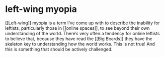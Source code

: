 # left-wing myopia

[[Left-wing]] myopia is a term I&rsquo;ve come up with to describe the inability for leftists, particularly those in [[online spaces]], to see beyond their own understanding of the world. There&rsquo;s very often a tendency for online leftists to believe that, because they have read the [[Big Beards]] they have the skeleton key to understanding how the world works. This is not true! And this is something that should be actively challenged.

